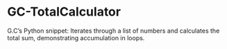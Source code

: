 # GC-TotalCalculator
G.C’s Python snippet: Iterates through a list of numbers and calculates the total sum, demonstrating accumulation in loops.
